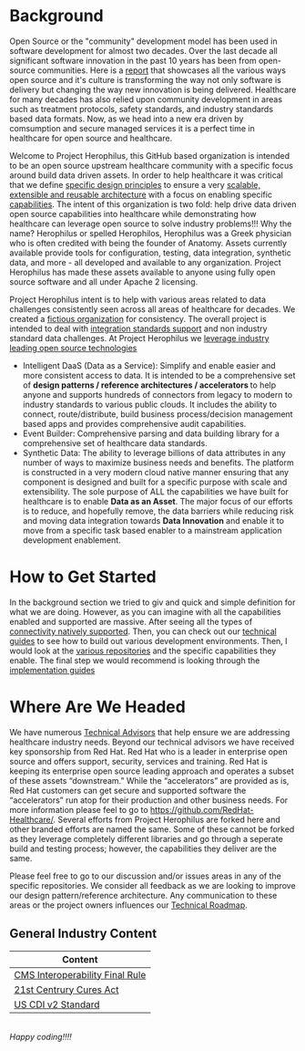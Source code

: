 [comment]: <> (![iDaaS Word Art]&#40;images/iDAAS-Web-WordCloud.png&#41;)

# Background
Open Source or the "community" development model has been used in software development for almost two decades. Over the 
last decade all significant software innovation in the past 10 years has been from open-source communities. Here is a
<a href="https://www.redhat.com/rhdc/managed-files/rh-enterprise-open-source-report-f27565-202101-en.pdf" target="_blank">report</a>
that showcases all the various ways open source and it's culture is transforming the way not only software is delivery but 
changing the way new innovation is being delivered. Healthcare for many decades has also relied upon community development 
in areas such as treatment protocols, safety standards, and industry standards based data formats. Now, as we head into
a new era driven by comsumption and secure managed services it is a perfect time in healthcare for open source and 
healthcare.

Welcome to Project Herophilus, this GitHub based organization is intended to be an open source upstream healthcare 
community with a specific focus around build data driven assets. In order to help healthcare it was critical that we 
define [specific design principles](docs/Design/DesignPrinciples.md) to ensure a very [scalable, extensible and reusable architecture](docs/Design/Architecture.md) with a focus on enabling 
specific [capabilities](docs/Design/Capabilities.md). The intent of this organization is two fold: help drive 
data driven open source capabilities into healthcare while demonstrating how healthcare can leverage open source to 
solve industry problems!!! Why the name? Herophilus or spelled Herophilos, Herophilus was a Greek physician who is often 
credited with being the founder of Anatomy. Assets currently available provide tools for configuration, testing, 
data integration, synthetic data, and more - all developed and available to any organization. Project Herophilus has 
made these assets available to anyone using fully open source software and all under Apache 2 licensing.

Project Herophilus intent is to help with various areas related to data challenges consistently seen across all areas of 
healthcare for decades. We created a [fictious organization](docs/General/FictitiousOrg.md) for consistency. 
The overall project is intended to deal with [integration standards support](docs/Design/IntegrationStandardsSupported.md)
and non industry standard data challenges. At Project Herophilus we [leverage industry leading open source technologies](docs/Technical/Technologies.md) 

- Intelligent DaaS (Data as a Service): Simplify and enable easier and more consistent access to data. It is intended to be 
a comprehensive set of <b> design patterns / reference architectures / accelerators </b> to help anyone and supports hundreds
of connectors from legacy to modern to industry standards to various public clouds. It includes the ability to connect, 
route/distribute, build business process/decision management based apps and provides comprehensive audit capabilities.  
- Event Builder: Comprehensive parsing and data building library for a comprehensive set of healthcare data standards.
- Synthetic Data: The ability to leverage billions of data attributes in any number of ways to maximize business needs
and benefits.
The platform is constructed in a very modern cloud native manner ensuring that any component is designed and built for 
a specific purpose with scale and extensibility. The sole purpose of ALL the capabilities we have built for healthcare 
is to enable <b> Data as an Asset</b>. The major focus of our efforts is to reduce, and hopefully remove, the data barriers
while reducing risk and moving data integration towards <b>Data Innovation</b> and enable it to move from a specific task based 
enabler to a mainstream application development enablement.

# How to Get Started
In the background section we tried to giv and quick and simple definition for what we are doing. However, as you can imagine
with all the capabilities enabled and supported are massive. After seeing all the types of
<a href="https://camel.apache.org/components/3.13.x/index.html" target="_blank">connectivity natively supported</a>.
Then, you can check out our [technical guides](docs/Technical/intro.md) to see how to build out various development 
environments. Then, I would look at the [various repositories](docs/Design/PlatformComponents.md) and the specific 
capabilities they enable. The final step we would recommend is looking through the [implementation guides](docs/ImplementationGuides/intro.md)

# Where Are We Headed
We have numerous [Technical Advisors](docs/General/TechnicalAdvisors.md) that help ensure we are addressing healthcare 
industry needs. Beyond our technical advisors we have received key sponsorship from Red Hat. Red Hat who is a leader in 
enterprise open source and offers support, security, services and training. Red Hat is keeping its enterprise open source 
leading approach and operates a subset of these assets “downstream.” While the “accelerators” are provided as is, Red 
Hat customers can get secure and supported software the “accelerators” run atop for their production and other business 
needs. For more information please feel to go to https://github.com/RedHat-Healthcare/. Several efforts from Project Herophilus 
are forked here and other branded efforts are named the same. Some of these cannot be forked as they leverage completely 
different libraries and go through a seperate build and testing process; however, the capabilities they deliver are the same.

Please feel free to go to our discussion  and/or issues areas in any of the specific repositories. We consider all 
feedback as we are looking to improve our design pattern/reference architecture. Any communication to these areas 
or the project owners influences our [Technical Roadmap](docs/Roadmap/index.md).

## General Industry Content

| Content|
| -------------|
| <a href="https://github.com/Project-Herophilus/Project-Herophilus-Assets/tree/main/IndustryPublishedContent/CMS/CMS-Interoperability%20and%20Data%20Access%20Final%20Rule.pdf" target="_blank">CMS Interoperability Final Rule</a>|
| <a href="https://github.com/Project-Herophilus/Project-Herophilus-Assets/tree/main/IndustryPublishedContent/ONC/ONC_Cures_Act_Final_Rule_03092020.pdf" target="_blank">21st Centrury Cures Act</a>|
| <a href="https://github.com/Project-Herophilus/Project-Herophilus-Assets/tree/main/IndustryPublishedContent/FHIR/USCDI-Version-2-July-2021-Final.pdf" target="_blank">US CDI v2 Standard</a>|

<br/>
<i>Happy coding!!!!</i>
